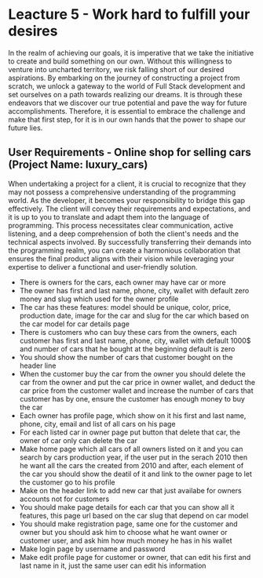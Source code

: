 # Leacture 5 - Work hard to fulfill your desires
 
In the realm of achieving our goals, it is imperative that we take the initiative to create and build something on our own. Without this willingness to venture into uncharted territory, we risk falling short of our desired aspirations. By embarking on the journey of constructing a project from scratch, we unlock a gateway to the world of Full Stack development and set ourselves on a path towards realizing our dreams. It is through these endeavors that we discover our true potential and pave the way for future accomplishments. Therefore, it is essential to embrace the challenge and make that first step, for it is in our own hands that the power to shape our future lies.


## User Requirements - Online shop for selling cars (Project Name: luxury_cars)

When undertaking a project for a client, it is crucial to recognize that they may not possess a comprehensive understanding of the programming world. As the developer, it becomes your responsibility to bridge this gap effectively. The client will convey their requirements and expectations, and it is up to you to translate and adapt them into the language of programming. This process necessitates clear communication, active listening, and a deep comprehension of both the client's needs and the technical aspects involved. By successfully transferring their demands into the programming realm, you can create a harmonious collaboration that ensures the final product aligns with their vision while leveraging your expertise to deliver a functional and user-friendly solution.

- There is owners for the cars, each owner may have car or more
- The owner has first and last name, phone, city, wallet with default zero money and slug which used for the owner profile
- The car has these features: model should be unique, color, price, production date, image for the car and slug for the car which based on the car model for car details page
- There is customers who can buy these cars from the owners, each customer has first and last name, phone, city, wallet with default 1000$ and number of cars that he bought at the beginning default is zero
- You should show the number of cars that customer bought on the header line
- When the customer buy the car from the owner you should delete the car from the owner and put the car price in owner wallet, and deduct the car price from the customer wallet and increase the number of cars that customer has by one, ensure the customer has enough money to buy the car
- Each owner has profile page, which show on it his first and last name, phone, city, email and list of all cars on his page
- For each listed car in owner page put button that delete that car, the owner of car only can delete the car
- Make home page which all cars of all owners listed on it and you can search by cars production year, if the user put in the serach 2010 then he want all the cars the created from 2010 and after, each element of the car you should show the deatil of it and link to the owner page to let the customer go to his profile 
- Make on the header link to add new car that just availabe for owners accounts not for customers
- You should make page details for each car that you can show all it features, this page url based on the car slug that depend on car model
- You should make registration page, same one for the customer and owner but you should ask him to choose what he want owner or customer user, and ask him how much money he has in his wallet
- Make login page by username and password
- Make edit profile page for customer or owner, that can edit his first and last name in it, just the same user can edit his information




